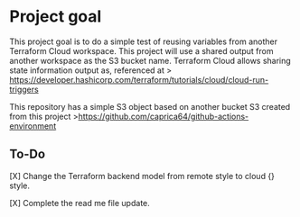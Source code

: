 # Project goal

This project goal is to do a simple test of reusing variables from another Terraform Cloud workspace. This project will use a shared output from another workspace as the S3 bucket name. Terraform Cloud allows sharing state information output as, referenced at > https://developer.hashicorp.com/terraform/tutorials/cloud/cloud-run-triggers

This repository has a simple S3 object based on another bucket S3 created from this project >https://github.com/caprica64/github-actions-environment 


## To-Do
[X] Change the Terraform backend model from remote style to cloud {} style.

[X] Complete the read me file update.
